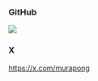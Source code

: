 ### GitHub

<div>
  <a href="https://github.com/anuraghazra/github-readme-stats">
    <img src="https://github-readme-stats.vercel.app/api?username=murapong&count_private=true&show_icons=true" />
  </a>
</div>

### X

https://x.com/murapong
